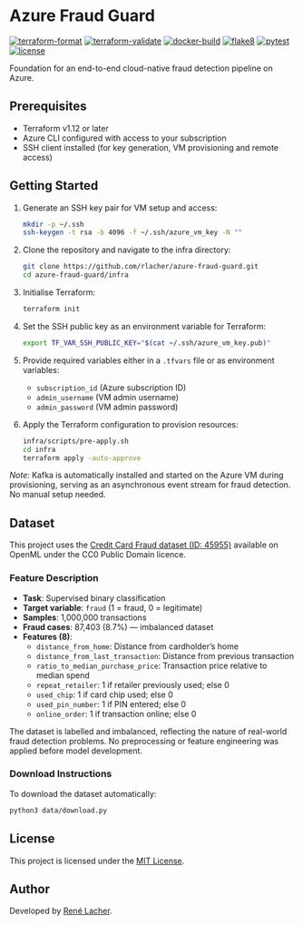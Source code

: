 # Azure Fraud Guard

<!-- Badges -->
[![terraform-format](https://img.shields.io/github/actions/workflow/status/rlacher/azure-fraud-guard/terraform-fmt.yaml?label=terraform-format&style=flat)](https://github.com/rlacher/azure-fraud-guard/actions/workflows/terraform-fmt.yaml)
[![terraform-validate](https://img.shields.io/github/actions/workflow/status/rlacher/azure-fraud-guard/terraform-validate.yaml?label=terraform-validate&style=flat)](https://github.com/rlacher/azure-fraud-guard/actions/workflows/terraform-validate.yaml)
[![docker-build](https://img.shields.io/github/actions/workflow/status/rlacher/azure-fraud-guard/docker.yaml?label=docker-build&style=flat)](https://github.com/rlacher/azure-fraud-guard/actions/workflows/docker.yaml)
[![flake8](https://img.shields.io/github/actions/workflow/status/rlacher/azure-fraud-guard/lint.yaml?label=flake8&style=flat)](https://github.com/rlacher/azure-fraud-guard/actions/workflows/lint.yaml)
[![pytest](https://img.shields.io/github/actions/workflow/status/rlacher/azure-fraud-guard/test.yaml?label=pytest&style=flat)](https://github.com/rlacher/azure-fraud-guard/actions/workflows/test.yaml)
[![license](https://img.shields.io/badge/license-MIT-lightgrey.svg)](https://spdx.org/licenses/MIT.html)

Foundation for an end-to-end cloud-native fraud detection pipeline on Azure.

## Prerequisites

- Terraform v1.12 or later
- Azure CLI configured with access to your subscription
- SSH client installed (for key generation, VM provisioning and remote access)

## Getting Started

1. Generate an SSH key pair for VM setup and access:

   ```bash
   mkdir -p ~/.ssh
   ssh-keygen -t rsa -b 4096 -f ~/.ssh/azure_vm_key -N ""
   ```

2. Clone the repository and navigate to the infra directory:

   ```bash
   git clone https://github.com/rlacher/azure-fraud-guard.git
   cd azure-fraud-guard/infra
   ```

3. Initialise Terraform:
   ```bash
   terraform init
   ```

4. Set the SSH public key as an environment variable for Terraform:

   ```bash
   export TF_VAR_SSH_PUBLIC_KEY="$(cat ~/.ssh/azure_vm_key.pub)"
   ```

5. Provide required variables either in a `.tfvars` file or as environment variables:

    - `subscription_id` (Azure subscription ID)
    - `admin_username` (VM admin username)
    - `admin_password` (VM admin password)

6. Apply the Terraform configuration to provision resources:

    ```bash
    infra/scripts/pre-apply.sh
    cd infra
    terraform apply -auto-approve
    ```

*Note:* Kafka is automatically installed and started on the Azure VM during provisioning, serving as an asynchronous event stream for fraud detection. No manual setup needed.

## Dataset

This project uses the [Credit Card Fraud dataset (ID: 45955)](https://www.openml.org/d/45955) available on OpenML under the CC0 Public Domain licence.

### Feature Description

- **Task**: Supervised binary classification
- **Target variable**: `fraud` (1 = fraud, 0 = legitimate)
- **Samples**: 1,000,000 transactions
- **Fraud cases**: 87,403 (8.7%) — imbalanced dataset
- **Features (8)**:
  - `distance_from_home`: Distance from cardholder’s home
  - `distance_from_last_transaction`: Distance from previous transaction
  - `ratio_to_median_purchase_price`: Transaction price relative to median spend
  - `repeat_retailer`: 1 if retailer previously used; else 0
  - `used_chip`: 1 if card chip used; else 0
  - `used_pin_number`: 1 if PIN entered; else 0
  - `online_order`: 1 if transaction online; else 0

The dataset is labelled and imbalanced, reflecting the nature of real-world fraud detection problems. No preprocessing or feature engineering was applied before model development.

### Download Instructions

To download the dataset automatically:

```bash
python3 data/download.py
```

<!-- Original Kaggle source: https://www.kaggle.com/datasets/dhanushnarayananr/credit-card-fraud -->

## License

This project is licensed under the [MIT License](LICENSE).

## Author

Developed by [René Lacher](https://github.com/rlacher).
